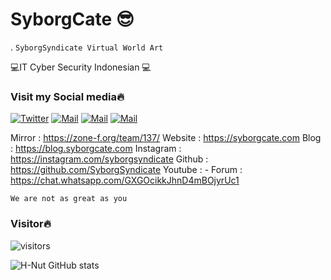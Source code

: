 # SyborgCate 😎




.                  ‎‎‎‎‎‎‎‎```SyborgSyndicate Virtual World Art‎‎‎‎‎‎‎‎```

💻IT Cyber Security Indonesian
💻

### Visit my Social media🔥

[![Twitter](https://img.shields.io/badge/-@SyborgCute^_-1ca0f1?style=flat&labelColor=1ca0f1&logo=twitter&logoColor=white&link=https://twitter.com/HNut20)](https://twitter.com/HNut20) [![Mail](https://img.shields.io/badge/-SyborgCate-e74c3c?style=flat&labelColor=e74c3c&logo=youtube&logoColor=white)]() [![Mail](https://img.shields.io/badge/-@SyborgCate-e84393?style=flat&labelColor=e84393&logo=instagram&logoColor=white)](https://instagram.com/syborgsyndicate?igshid=k1nf1mmzn58u) [![Mail](https://img.shields.io/badge/-SyborgCute_^-c0392b?style=flat&labelColor=c0392b&logo=gmail&logoColor=white)](mailto:syborgsyndicate@gmail.com)

Mirror : https://zone-f.org/team/137/
Website : https://syborgcate.com
Blog : https://blog.syborgcate.com
Instagram : https://instagram.com/syborgsyndicate
Github : https://github.com/SyborgSyndicate
Youtube : -
Forum : https://chat.whatsapp.com/GXGOcikkJhnD4mBOjyrUc1

```We are not as great as you```
### Visitor🔥

![visitors](https://visitor-badge.glitch.me/badge?page_id=SyborgSyndicate)

![H-Nut GitHub stats](https://github-readme-stats.vercel.app/api?username=SyborgSyndicate&theme=dark&show_icons=true)
